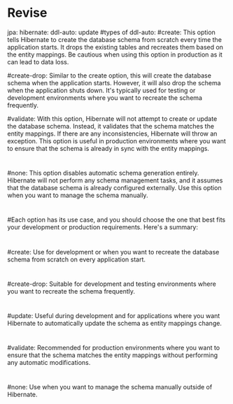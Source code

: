 # Revise

  jpa:
    hibernate:
      ddl-auto: update
      #types of ddl-auto:
#create: This option tells Hibernate to create the database schema from scratch every time the application starts. It drops the existing tables and recreates them based on the entity mappings. Be cautious when using this option in production as it can lead to data loss.
 
#create-drop: Similar to the create option, this will create the database schema when the application starts. However, it will also drop the schema when the application shuts down. It's typically used for testing or development environments where you want to recreate the schema frequently.
 
#validate: With this option, Hibernate will not attempt to create or update the database schema. Instead, it validates that the schema matches the entity mappings. If there are any inconsistencies, Hibernate will throw an exception. This option is useful in production environments where you want to ensure that the schema is already in sync with the entity mappings.
#
#none: This option disables automatic schema generation entirely. Hibernate will not perform any schema management tasks, and it assumes that the database schema is already configured externally. Use this option when you want to manage the schema manually.
#
#Each option has its use case, and you should choose the one that best fits your development or production requirements. Here's a summary:
#
#create: Use for development or when you want to recreate the database schema from scratch on every application start.
#
#create-drop: Suitable for development and testing environments where you want to recreate the schema frequently.
#
#update: Useful during development and for applications where you want Hibernate to automatically update the schema as entity mappings change.
#
#validate: Recommended for production environments where you want to ensure that the schema matches the entity mappings without performing any automatic modifications.
#
#none: Use when you want to manage the schema manually outside of Hibernate.
